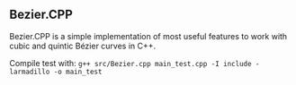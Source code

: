 ## Bezier.CPP

Bezier.CPP is a simple implementation of most useful features to work with cubic and quintic Bézier curves in C++.

Compile test with:
`g++ src/Bezier.cpp main_test.cpp -I include -larmadillo -o main_test`